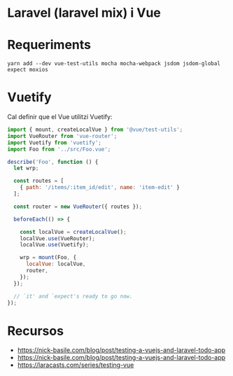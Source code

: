 # Laravel (laravel mix) i Vue

# Requeriments
```
yarn add --dev vue-test-utils mocha mocha-webpack jsdom jsdom-global expect moxios
```
# Vuetify

Cal definir que el Vue utilitzi Vuetify:

```javascript
import { mount, createLocalVue } from '@vue/test-utils';
import VueRouter from 'vue-router';
import Vuetify from 'vuetify';
import Foo from '../src/Foo.vue';

describe('Foo', function () {
  let wrp;

  const routes = [
    { path: '/items/:item_id/edit', name: 'item-edit' }
  ];

  const router = new VueRouter({ routes });

  beforeEach(() => {

    const localVue = createLocalVue();
    localVue.use(VueRouter);
    localVue.use(Vuetify);

    wrp = mount(Foo, {
      localVue: localVue,
      router,
    });
  });

  // `it' and `expect's ready to go now.
});
```

# Recursos
- https://nick-basile.com/blog/post/testing-a-vuejs-and-laravel-todo-app
- https://nick-basile.com/blog/post/testing-a-vuejs-and-laravel-todo-app
- https://laracasts.com/series/testing-vue